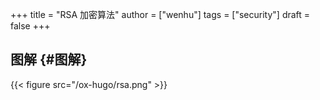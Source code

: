 +++
title = "RSA 加密算法"
author = ["wenhu"]
tags = ["security"]
draft = false
+++

## 图解 {#图解}

{{< figure src="/ox-hugo/rsa.png" >}}
